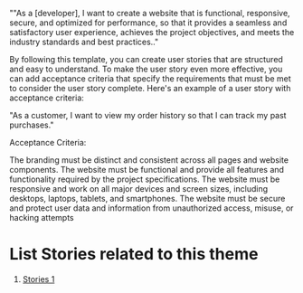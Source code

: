 ""As a [developer], I want to create a website that is functional, responsive, secure, and optimized for performance, so that it provides a seamless and satisfactory user experience, achieves the project objectives, and meets the industry standards and best practices.."

By following this template, you can create user stories that are structured and easy to understand. To make the user story even more effective, you can add acceptance criteria that specify the requirements that must be met to consider the user story complete. Here's an example of a user story with acceptance criteria:

"As a customer, I want to view my order history so that I can track my past purchases."

Acceptance Criteria:

The branding must be distinct and consistent across all pages and website components.
The website must be functional and provide all features and functionality required by the project specifications.
The website must be responsive and work on all major devices and screen sizes, including desktops, laptops, tablets, and smartphones.
The website must be secure and protect user data and information from unauthorized access, misuse, or hacking attempts

# List Stories related to this theme
1. [Stories 1](documentation/templates/theme/initiatives/epics/stories/tasks/task_template.md)